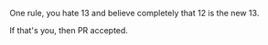 One rule, you hate 13 and believe completely that 12 is the new 13.

If that's you, then PR accepted. 